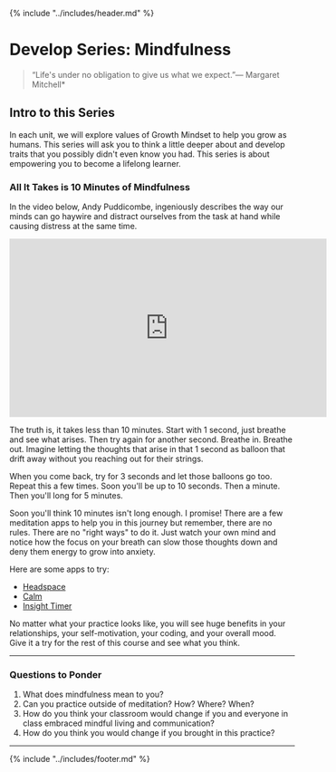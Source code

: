 {% include "../includes/header.md" %}

# Develop Series: Mindfulness

>“Life's under no obligation to give us what we expect.”― Margaret Mitchell*

## Intro to this Series

In each unit, we will explore values of Growth Mindset to help you grow as humans.  This series will ask you to think a little deeper about and develop traits that you possibly didn't even know you had.  This series is about empowering you to become a lifelong learner.  

### All It Takes is 10 Minutes of Mindfulness

In the video below, Andy Puddicombe, ingeniously describes the way our minds can go haywire and distract ourselves from the task at hand while causing distress at the same time.

<iframe width="560" height="315" src="https://www.youtube.com/embed/qzR62JJCMBQ" frameborder="0" allow="accelerometer; autoplay; encrypted-media; gyroscope; picture-in-picture" allowfullscreen></iframe>

The truth is, it takes less than 10 minutes. Start with 1 second, just breathe and see what arises. Then try again for another second. Breathe in. Breathe out. Imagine letting the thoughts that arise in that 1 second as balloon that drift away without you reaching out for their strings.

When you come back, try for 3 seconds and let those balloons go too. Repeat this a few times. Soon you'll be up to 10 seconds. Then a minute. Then you'll long for 5 minutes.

Soon you'll think 10 minutes isn't long enough. I promise! There are a few meditation apps to help you in this journey but remember, there are no rules. There are no "right ways" to do it. Just watch your own mind and notice how the focus on your breath can slow those thoughts down and deny them energy to grow into anxiety.

Here are some apps to try:

* [Headspace](https://www.headspace.com/)
* [Calm](https://www.calm.com/)
* [Insight Timer](https://insighttimer.com/)

No matter what your practice looks like, you will see huge benefits in your relationships, your self-motivation, your coding, and your overall mood. Give it a try for the rest of this course and see what you think.

*****

### Questions to Ponder

1. What does mindfulness mean to you?
1. Can you practice outside of meditation? How? Where? When?
1. How do you think your classroom would change if you and everyone in class embraced mindful living and communication?
1. How do you think you would change if you brought in this practice?

*****

{% include "../includes/footer.md" %}